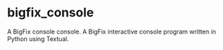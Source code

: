 # bigfix_console
A BigFix console console. A BigFix interactive console program written in Python using Textual.
